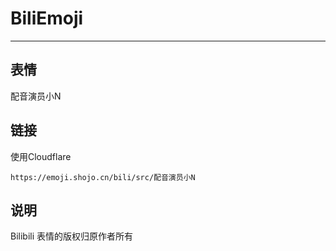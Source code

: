 # BiliEmoji
---
## 表情
配音演员小N
## 链接
使用Cloudflare
```
https://emoji.shojo.cn/bili/src/配音演员小N
```
## 说明
Bilibili 表情的版权归原作者所有
